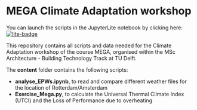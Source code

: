 # MEGA Climate Adaptation workshop


You can launch the scripts in the JupyterLite notebook by clicking here:
[![lite-badge](https://jupyterlite.rtfd.io/en/latest/_static/badge.svg)](https://ele-b.github.io/MEGA-ClimateAdaptation)

This repository contains all scripts and data needed for the Climate Adaptation workshop of the course MEGA, organised within the MSc Architecture - Building Technology Track at TU Delft.

The **content** folder contains the following scripts:
- **analyse_EPWs.ipynb**, to read and compare different weather files for the location of Rotterdam/Amsterdam
- **Exercise_Mega.py**, to calculate the Universal Thermal Climate Index (UTCI) and the Loss of Performance due to overheating